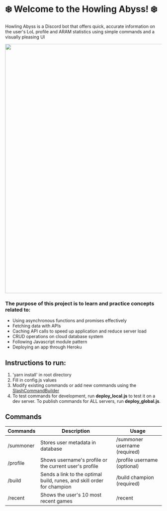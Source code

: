 # ❄️ Welcome to the Howling Abyss! ❄️
Howling Abyss is a Discord bot that offers quick, accurate information on the user's LoL profile and ARAM statistics using simple commands and a visually pleasing UI 

<img src="https://cdn1.dotesports.com/wp-content/uploads/2020/10/03111644/Howling-Abyss-Legends-of-Runeterra-Teaser.png" width="800"/>

### The purpose of this project is to learn and practice concepts related to: 
- Using asynchronous functions and promises effectively 
- Fetching data with APIs 
- Caching API calls to speed up application and reduce server load 
- CRUD operations on cloud database system 
- Following Javascript module pattern 
- Deploying an app through Heroku

## Instructions to run:
1. 'yarn install' in root directory
2. Fill in config.js values
3. Modify existing commands or add new commands using the [SlashCommandBuilder](https://discordjs.guide/interactions/replying-to-slash-commands.html#receiving-interactions)
4. To test commands for development, run **deploy_local.js** to test it on a dev server. To publish commands for ALL servers, run **deploy_global.js**.

## Commands
| Commands  | Description  |  Usage |
|---|---|---|
| /summoner  | Stores user metadata in database  | /summoner username (required)  |
| /profile  | Shows username's profile or the current user's profile  | /profile username (optional)  |
|  /build |  Sends a link to the optimal build, runes, and skill order for champion | /build champion (required)  |
| /recent | Shows the user's 10 most recent games | /recent |


